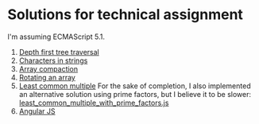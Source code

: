 # Solutions for technical assignment
I'm assuming ECMAScript 5.1.

 1. [Depth first tree traversal](depth_first_tree_traversal.md)
 1. [Characters in strings](find_chars.js)
 1. [Array compaction](compact_array.js)
 1. [Rotating an array](rotate_array.js)
 1. [Least common multiple](least_common_multiple.js) For the sake of completion, I also implemented an alternative solution using prime factors, but I believe it to be slower: [least_common_multiple_with_prime_factors.js](least_common_multiple_with_prime_factors.js)
 1. [Angular JS](angular-pouchdb-put/README.md)
